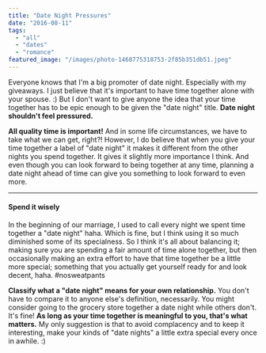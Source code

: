 ```yaml
---
title: "Date Night Pressures"
date: "2016-08-11"
tags:
  - "all"
  - "dates"
  - "romance"
featured_image: "/images/photo-1468775318753-2f85b351db51.jpeg"
---
```


Everyone knows that I'm a big promoter of date night. Especially with my giveaways. I just believe that it's important to have time together alone with your spouse. :) But I don't want to give anyone the idea that your time together has to be epic enough to be given the "date night" title. **Date night shouldn't feel pressured.**

**All quality time is important!** And in some life circumstances, we have to take what we can get, right?! However, I do believe that when you give your time together a label of "date night" it makes it different from the other nights you spend together. It gives it slightly more importance I think. And even though you can look forward to being together at any time, planning a date night ahead of time can give you something to look forward to even more.

* * *

#### Spend it wisely

In the beginning of our marriage, I used to call every night we spent time together a "date night" haha. Which is fine, but I think using it so much diminished some of its specialness. So I think it's all about balancing it; making sure you are spending a fair amount of time alone together, but then occasionally making an extra effort to have that time together be a little more special; something that you actually get yourself ready for and look decent, haha. #nosweatpants

**Classify what a "date night" means for your own relationship.** You don't have to compare it to anyone else's definition, necessarily. You might consider going to the grocery store together a date night while others don't. It's fine! **As long as your time together is meaningful to you, that's what matters.** My only suggestion is that to avoid complacency and to keep it interesting, make your kinds of "date nights" a little extra special every once in awhile. :)
